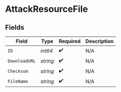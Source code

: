 # AttackResourceFile


## Fields

| Field              | Type               | Required           | Description        |
| ------------------ | ------------------ | ------------------ | ------------------ |
| `ID`               | *int64*            | :heavy_check_mark: | N/A                |
| `DownloadURL`      | *string*           | :heavy_check_mark: | N/A                |
| `Checksum`         | *string*           | :heavy_check_mark: | N/A                |
| `FileName`         | *string*           | :heavy_check_mark: | N/A                |